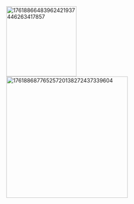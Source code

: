 <img width="185" height="185" alt="17618866483962421937446263417857" src="https://github.com/user-attachments/assets/8985c76c-0b4c-482e-a007-9bdafd911a34" />
<img width="320" height="320" alt="17618868776525720138272437339604" src="https://github.com/user-attachments/assets/1bb0cc2e-344c-49c5-885c-6e6aea908723" />
